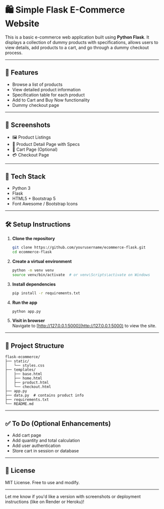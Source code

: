 # 🛍️ Simple Flask E-Commerce Website

This is a basic e-commerce web application built using **Python Flask**. It displays a collection of dummy products with specifications, allows users to view details, add products to a cart, and go through a dummy checkout process.

---

## 🚀 Features

- Browse a list of products
- View detailed product information
- Specification table for each product
- Add to Cart and Buy Now functionality
- Dummy checkout page

---

## 📸 Screenshots

- 🖼️ Product Listings
- 📄 Product Detail Page with Specs
- 🛒 Cart Page (Optional)
- 💳 Checkout Page

---

## 🧰 Tech Stack

- Python 3
- Flask
- HTML5 + Bootstrap 5
- Font Awesome / Bootstrap Icons

---

## 🛠️ Setup Instructions

1. **Clone the repository**  
    ```bash
    git clone https://github.com/yourusername/ecommerce-flask.git
    cd ecommerce-flask
    ```

2. **Create a virtual environment**  
    ```bash
    python -m venv venv
    source venv/bin/activate  # or venv\Scripts\activate on Windows
    ```

3. **Install dependencies**  
    ```bash
    pip install -r requirements.txt
    ```

4. **Run the app**  
    ```bash
    python app.py
    ```

5. **Visit in browser**  
    Navigate to [http://127.0.0.1:5000](http://127.0.0.1:5000) to view the site.

---

## 📁 Project Structure

```plaintext
flask-ecommerce/
├── static/
│   └── styles.css
├── templates/
│   ├── base.html
│   ├── home.html
│   ├── product.html
│   └── checkout.html
├── app.py
├── data.py  # contains product info
├── requirements.txt
└── README.md
```

---

## ✅ To Do (Optional Enhancements)

- Add cart page
- Add quantity and total calculation
- Add user authentication
- Store cart in session or database

---

## 📄 License

MIT License. Free to use and modify.

---

Let me know if you'd like a version with screenshots or deployment instructions (like on Render or Heroku)!  